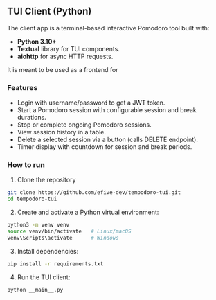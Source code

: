 ## TUI Client (Python)

The client app is a terminal-based interactive Pomodoro tool built with:

- **Python 3.10+**
- **Textual** library for TUI components.
- **aiohttp** for async HTTP requests.

It is meant to be used as a frontend for

### Features

- Login with username/password to get a JWT token.
- Start a Pomodoro session with configurable session and break durations.
- Stop or complete ongoing Pomodoro sessions.
- View session history in a table.
- Delete a selected session via a button (calls DELETE endpoint).
- Timer display with countdown for session and break periods.

### How to run

1. Clone the repository

```bash
git clone https://github.com/efive-dev/tempodoro-tui.git
cd tempodoro-tui
```

2. Create and activate a Python virtual environment:

```bash
python3 -m venv venv
source venv/bin/activate   # Linux/macOS
venv\Scripts\activate      # Windows
```

3. Install dependencies:

```bash
pip install -r requirements.txt
```

4. Run the TUI client:

```bash
python __main__.py
```
